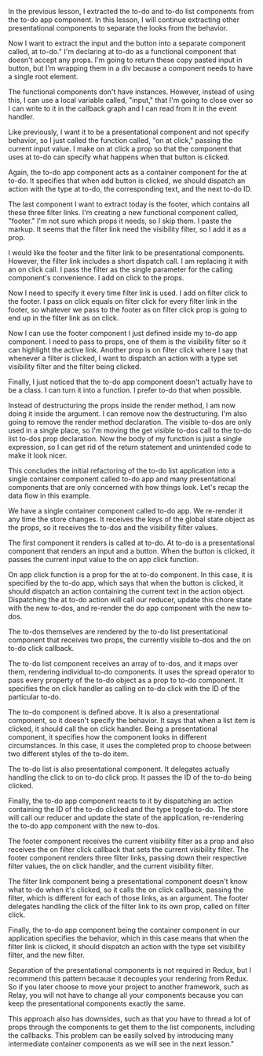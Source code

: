 

In the previous lesson, I extracted the to-do and to-do list components from the to-do app component. In this lesson, I will continue extracting other presentational components to separate the looks from the behavior.

Now I want to extract the input and the button into a separate component called, at to-do." I'm declaring at to-do as a functional component that doesn't accept any props. I'm going to return these copy pasted input in button, but I'm wrapping them in a div because a component needs to have a single root element.

The functional components don't have instances. However, instead of using this, I can use a local variable called, "input," that I'm going to close over so I can write to it in the callback graph and I can read from it in the event handler.

Like previously, I want it to be a presentational component and not specify behavior, so I just called the function called, "on at click," passing the current input value. I make on at click a prop so that the component that uses at to-do can specify what happens when that button is clicked.

Again, the to-do app component acts as a container component for the at to-do. It specifies that when add button is clicked, we should dispatch an action with the type at to-do, the corresponding text, and the next to-do ID.

The last component I want to extract today is the footer, which contains all these three filter links. I'm creating a new functional component called, "footer." I'm not sure which props it needs, so I skip them. I paste the markup. It seems that the filter link need the visibility filter, so I add it as a prop.

I would like the footer and the filter link to be presentational components. However, the filter link includes a short dispatch call. I am replacing it with an on click call. I pass the filter as the single parameter for the calling component's convenience. I add on click to the props.

Now I need to specify it every time filter link is used. I add on filter click to the footer. I pass on click equals on filter click for every filter link in the footer, so whatever we pass to the footer as on filter click prop is going to end up in the filter link as on click.

Now I can use the footer component I just defined inside my to-do app component. I need to pass to props, one of them is the visibility filter so it can highlight the active link. Another prop is on filter click where I say that whenever a filter is clicked, I want to dispatch an action with a type set visibility filter and the filter being clicked.

Finally, I just noticed that the to-do app component doesn't actually have to be a class. I can turn it into a function. I prefer to-do that when possible.

Instead of destructuring the props inside the render method, I am now doing it inside the argument. I can remove now the destructuring. I'm also going to remove the render method declaration. The visible to-dos are only used in a single place, so I'm moving the get visible to-dos call to the to-do list to-dos prop declaration. Now the body of my function is just a single expression, so I can get rid of the return statement and unintended code to make it look nicer.

This concludes the initial refactoring of the to-do list application into a single container component called to-do app and many presentational components that are only concerned with how things look. Let's recap the data flow in this example.

We have a single container component called to-do app. We re-render it any time the store changes. It receives the keys of the global state object as the props, so it receives the to-dos and the visibility filter values.

The first component it renders is called at to-do. At to-do is a presentational component that renders an input and a button. When the button is clicked, it passes the current input value to the on app click function.

On app click function is a prop for the at to-do component. In this case, it is specified by the to-do app, which says that when the button is clicked, it should dispatch an action containing the current text in the action object. Dispatching the at to-do action will call our reducer, update this chore state with the new to-dos, and re-render the do app component with the new to-dos.

The to-dos themselves are rendered by the to-do list presentational component that receives two props, the currently visible to-dos and the on to-do click callback.

The to-do list component receives an array of to-dos, and it maps over them, rendering individual to-do components. It uses the spread operator to pass every property of the to-do object as a prop to to-do component. It specifies the on click handler as calling on to-do click with the ID of the particular to-do.

The to-do component is defined above. It is also a presentational component, so it doesn't specify the behavior. It says that when a list item is clicked, it should call the on click handler. Being a presentational component, it specifies how the component looks in different circumstances. In this case, it uses the completed prop to choose between two different styles of the to-do item.

The to-do list is also presentational component. It delegates actually handling the click to on to-do click prop. It passes the ID of the to-do being clicked.

Finally, the to-do app component reacts to it by dispatching an action containing the ID of the to-do clicked and the type toggle to-do. The store will call our reducer and update the state of the application, re-rendering the to-do app component with the new to-dos.

The footer component receives the current visibility filter as a prop and also receives the on filter click callback that sets the current visibility filter. The footer component renders three filter links, passing down their respective filter values, the on click handler, and the current visibility filter.

The filter link component being a presentational component doesn't know what to-do when it's clicked, so it calls the on click callback, passing the filter, which is different for each of those links, as an argument. The footer delegates handling the click of the filter link to its own prop, called on filter click.

Finally, the to-do app component being the container component in our application specifies the behavior, which in this case means that when the filter link is clicked, it should dispatch an action with the type set visibility filter, and the new filter.

Separation of the presentational components is not required in Redux, but I recommend this pattern because it decouples your rendering from Redux. So if you later choose to move your project to another framework, such as Relay, you will not have to change all your components because you can keep the presentational components exactly the same.

This approach also has downsides, such as that you have to thread a lot of props through the components to get them to the list components, including the callbacks. This problem can be easily solved by introducing many intermediate container components as we will see in the next lesson."